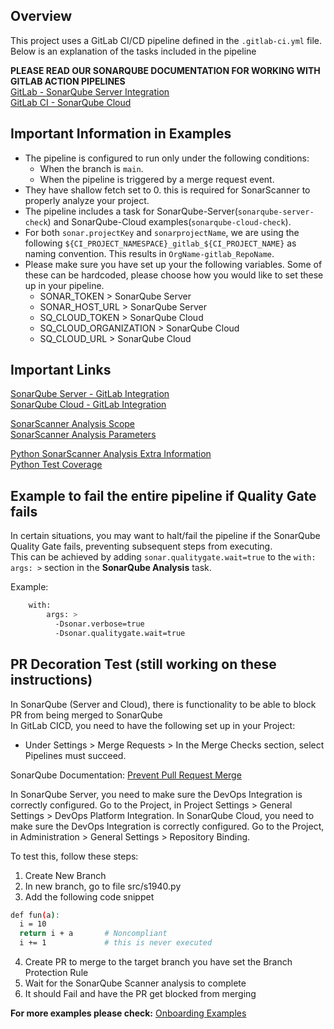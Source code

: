 ## Overview

This project uses a GitLab CI/CD pipeline defined in the `.gitlab-ci.yml` file. Below is an explanation of the tasks included in the pipeline


**PLEASE READ OUR SONARQUBE DOCUMENTATION FOR WORKING WITH GITLAB ACTION PIPELINES**  
[GitLab - SonarQube Server Integration](https://docs.sonarsource.com/sonarqube-server/latest/devops-platform-integration/gitlab-integration/introduction/)  
[GitLab CI - SonarQube Cloud](https://docs.sonarsource.com/sonarqube-cloud/advanced-setup/ci-based-analysis/gitlab-ci/)

## Important Information in Examples
- The pipeline is configured to run only under the following conditions:  
  - When the branch is `main`.  
  - When the pipeline is triggered by a merge request event.  
- They have shallow fetch set to 0. this is required for SonarScanner to properly analyze your project.  
- The pipeline includes a task for SonarQube-Server(`sonarqube-server-check`) and SonarQube-Cloud examples(`sonarqube-cloud-check`).
- For both `sonar.projectKey` and `sonarprojectName`, we are using the following `${CI_PROJECT_NAMESPACE}_gitlab_${CI_PROJECT_NAME}` as naming convention. This results in `OrgName-gitlab_RepoName`.
- Please make sure you have set up your the following variables. Some of these can be hardcoded, please choose how you would like to set these up in your pipeline. 
    - SONAR_TOKEN  > SonarQube Server  
    - SONAR_HOST_URL > SonarQube Server
    - SQ_CLOUD_TOKEN > SonarQube Cloud  
    - SQ_CLOUD_ORGANIZATION > SonarQube Cloud  
    - SQ_CLOUD_URL > SonarQube Cloud  

## Important Links
[SonarQube Server - GitLab Integration](https://docs.sonarsource.com/sonarqube-server/latest/devops-platform-integration/gitlab-integration/introduction/)  
[SonarQube Cloud - GitLab Integration](https://docs.sonarsource.com/sonarqube-cloud/getting-started/gitlab/)  

[SonarScanner Analysis Scope](https://docs.sonarsource.com/sonarqube-server/latest/project-administration/analysis-scope/)  
[SonarScanner Analysis Parameters](https://docs.sonarsource.com/sonarqube-server/latest/analyzing-source-code/analysis-parameters/)  

[Python SonarScanner Analysis Extra Information](https://docs.sonarsource.com/sonarqube-server/latest/analyzing-source-code/languages/python/)  
[Python Test Coverage](https://docs.sonarsource.com/sonarqube-server/latest/analyzing-source-code/test-coverage/python-test-coverage/)  

## Example to fail the entire pipeline if Quality Gate fails
In certain situations, you may want to halt/fail the pipeline if the SonarQube Quality Gate fails, preventing subsequent steps from executing.  
This can be achieved by adding `sonar.qualitygate.wait=true` to the `with: args: >` section in the **SonarQube Analysis** task.  

Example:
``` sh
    with:
        args: >
          -Dsonar.verbose=true
          -Dsonar.qualitygate.wait=true
```

## PR Decoration Test  (still working on these instructions)
In SonarQube (Server and Cloud), there is functionality to be able to block PR from being merged to SonarQube  
In GitLab CICD, you need to have the following set up in your Project:  
- Under Settings > Merge Requests > In the Merge Checks section, select Pipelines must succeed.

SonarQube Documentation:
[Prevent Pull Request Merge](https://docs.sonarsource.com/sonarqube-server/latest/devops-platform-integration/gitlab-integration/setting-up-at-project-level/)  

In SonarQube Server, you need to make sure the DevOps Integration is correctly configured. Go to the Project, in Project Settings > General Settings > DevOps Platform Integration.
In SonarQube Cloud, you need to make sure the DevOps Integration is correctly configured. Go to the Project, in Administration > General Settings > Repository Binding. 

To test this, follow these steps:
1. Create New Branch
2. In new branch, go to file src/s1940.py
3. Add the following code snippet
``` sh
def fun(a):
  i = 10
  return i + a       # Noncompliant
  i += 1             # this is never executed
```
4. Create PR to merge to the target branch you have set the Branch Protection Rule
5. Wait for the SonarQube Scanner analysis to complete
6. It should Fail and have the PR get blocked from merging

__**For more examples please check:**__
[Onboarding Examples](https://github.com/sonar-solutions/Onboarding-Examples-List)
